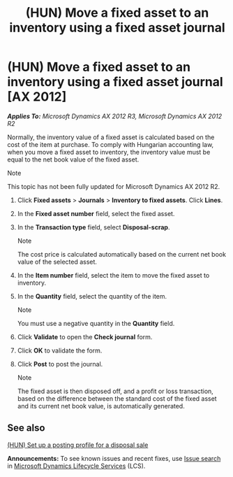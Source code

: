 ﻿---
title: (HUN) Move a fixed asset to an inventory using a fixed asset journal
TOCTitle: (HUN) Move a fixed asset to an inventory using a fixed asset journal
ms:assetid: 46a2441b-cbea-418c-82d9-d44df3120908
ms:mtpsurl: https://technet.microsoft.com/en-us/library/JJ664270(v=AX.60)
ms:contentKeyID: 49385359
ms.date: 04/18/2014
mtps_version: v=AX.60
---

# (HUN) Move a fixed asset to an inventory using a fixed asset journal [AX 2012]


_**Applies To:** Microsoft Dynamics AX 2012 R3, Microsoft Dynamics AX 2012 R2_

Normally, the inventory value of a fixed asset is calculated based on the cost of the item at purchase. To comply with Hungarian accounting law, when you move a fixed asset to inventory, the inventory value must be equal to the net book value of the fixed asset.


> [!NOTE]
> <P>This topic has not been fully updated for Microsoft Dynamics AX 2012 R2.</P>



1.  Click **Fixed assets** \> **Journals** \> **Inventory to fixed assets**. Click **Lines**.

2.  In the **Fixed asset number** field, select the fixed asset.

3.  In the **Transaction type** field, select **Disposal-scrap**.
    

    > [!NOTE]
    > <P>The cost price is calculated automatically based on the current net book value of the selected asset.</P>



4.  In the **Item number** field, select the item to move the fixed asset to inventory.

5.  In the **Quantity** field, select the quantity of the item.
    

    > [!NOTE]
    > <P>You must use a negative quantity in the <STRONG>Quantity</STRONG> field.</P>



6.  Click **Validate** to open the **Check journal** form.

7.  Click **OK** to validate the form.

8.  Click **Post** to post the journal.
    

    > [!NOTE]
    > <P>The fixed asset is then disposed off, and a profit or loss transaction, based on the difference between the standard cost of the fixed asset and its current net book value, is automatically generated.</P>



## See also

[(HUN) Set up a posting profile for a disposal sale](hun-set-up-a-posting-profile-for-a-disposal-sale.md)

  
**Announcements:** To see known issues and recent fixes, use [Issue search](http://go.microsoft.com/fwlink/?linkid=389258) in [Microsoft Dynamics Lifecycle Services](http://go.microsoft.com/fwlink/?linkid=306505) (LCS).

